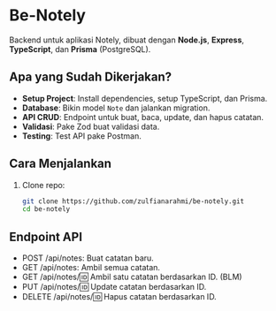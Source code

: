# Be-Notely

Backend untuk aplikasi Notely, dibuat dengan **Node.js**, **Express**, **TypeScript**, dan **Prisma** (PostgreSQL).

## Apa yang Sudah Dikerjakan?
- **Setup Project**: Install dependencies, setup TypeScript, dan Prisma.
- **Database**: Bikin model `Note` dan jalankan migration.
- **API CRUD**: Endpoint untuk buat, baca, update, dan hapus catatan.
- **Validasi**: Pake Zod buat validasi data.
- **Testing**: Test API pake Postman.

## Cara Menjalankan
1. Clone repo:
   ```bash
   git clone https://github.com/zulfianarahmi/be-notely.git
   cd be-notely

## Endpoint API
- POST /api/notes: Buat catatan baru.
- GET /api/notes: Ambil semua catatan.
- GET /api/notes/:id: Ambil satu catatan berdasarkan ID. (BLM)
- PUT /api/notes/:id: Update catatan berdasarkan ID.
- DELETE /api/notes/:id: Hapus catatan berdasarkan ID.
